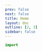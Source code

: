 ```yaml
---
prev: false
next: false
title: Home
layout: doc
outline: [2, 3]
sidebar: false
---
```


<!-- <Card title="Github" link="https://github.com/" /> -->

<!-- <YouTubeEmbed video-id="Af4VJ4vqqUE" /> -->

```js [index.js]
import
```